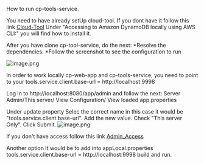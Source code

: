 How to run cp-tools-service.

You need to have already setUp cloud-tool. If you dont have it follow this link
[Cloud-Tool](https://dev.azure.com/tr-tax-checkpoint/Checkpoint/_wiki/wikis/Checkpoint.wiki/258/Accessing-CP-Amazon-Web-Services-Amazon-DynamoDB-using-AWS-CLI-and-Configuring-Spring-Boot-to-connect-with-Amazon-DynamoDB?anchor=accessing-to-amazon-dynamodb-locally-using-aws-cli%3A)
Under "Accessing to Amazon DynamoDB locally using AWS CLI:" you will find how to install it.

After you have clone cp-tool-service, do the next:
*Resolve the dependencies.
*Follow the screenshot to see the configuration to run

![image.png](/.attachments/image-d12b7202-da83-4d6d-a341-f5479d64025e.png)

In order to work locally cp-web-app and cp-tools-service, you need to point to your 
tools.service.client.base-url = http://localhost:9998

Log in to http://localhost:8080/app/admin and follow the next:
Server Admin/This server/ View Configuration/ View loaded app.properties

Under update property
Selec the correct name in this case it would be "tools.service.client.base-url".
Add the new value.
Check "This server Only".
Click Submit.
![image.png](/.attachments/image-57d41447-3918-4fd7-be77-5e356495fbe2.png)

If you don't have access follow this link [Admin_Access](https://dev.azure.com/tr-tax-checkpoint/Checkpoint/_wiki/wikis/Checkpoint.wiki/287/Admin-Site-Checkpoint)

Another option It would be to add into appLocal.properties
tools.service.client.base-url = http://localhost:9998
build and run.